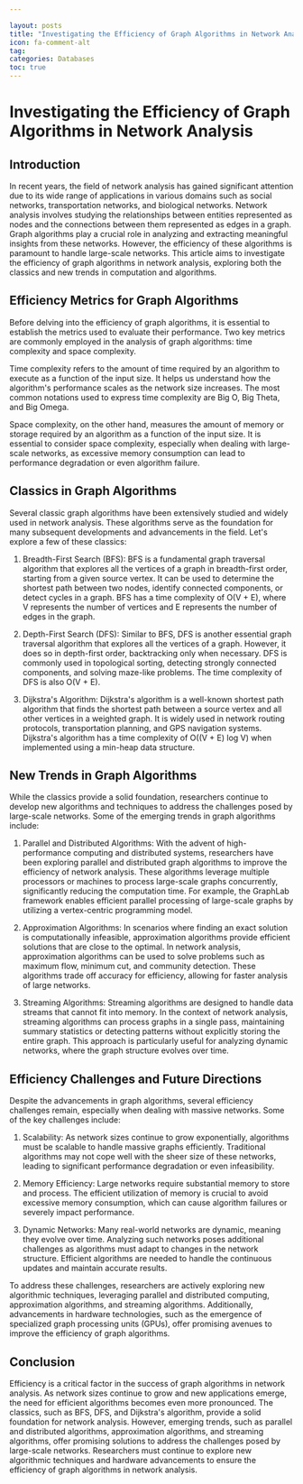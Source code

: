 ```yaml
---

layout: posts
title: "Investigating the Efficiency of Graph Algorithms in Network Analysis"
icon: fa-comment-alt
tag:      
categories: Databases
toc: true
---
```




# Investigating the Efficiency of Graph Algorithms in Network Analysis

## Introduction

In recent years, the field of network analysis has gained significant attention due to its wide range of applications in various domains such as social networks, transportation networks, and biological networks. Network analysis involves studying the relationships between entities represented as nodes and the connections between them represented as edges in a graph. Graph algorithms play a crucial role in analyzing and extracting meaningful insights from these networks. However, the efficiency of these algorithms is paramount to handle large-scale networks. This article aims to investigate the efficiency of graph algorithms in network analysis, exploring both the classics and new trends in computation and algorithms.

## Efficiency Metrics for Graph Algorithms

Before delving into the efficiency of graph algorithms, it is essential to establish the metrics used to evaluate their performance. Two key metrics are commonly employed in the analysis of graph algorithms: time complexity and space complexity.

Time complexity refers to the amount of time required by an algorithm to execute as a function of the input size. It helps us understand how the algorithm's performance scales as the network size increases. The most common notations used to express time complexity are Big O, Big Theta, and Big Omega.

Space complexity, on the other hand, measures the amount of memory or storage required by an algorithm as a function of the input size. It is essential to consider space complexity, especially when dealing with large-scale networks, as excessive memory consumption can lead to performance degradation or even algorithm failure.

## Classics in Graph Algorithms

Several classic graph algorithms have been extensively studied and widely used in network analysis. These algorithms serve as the foundation for many subsequent developments and advancements in the field. Let's explore a few of these classics:

1. Breadth-First Search (BFS): BFS is a fundamental graph traversal algorithm that explores all the vertices of a graph in breadth-first order, starting from a given source vertex. It can be used to determine the shortest path between two nodes, identify connected components, or detect cycles in a graph. BFS has a time complexity of O(V + E), where V represents the number of vertices and E represents the number of edges in the graph.

2. Depth-First Search (DFS): Similar to BFS, DFS is another essential graph traversal algorithm that explores all the vertices of a graph. However, it does so in depth-first order, backtracking only when necessary. DFS is commonly used in topological sorting, detecting strongly connected components, and solving maze-like problems. The time complexity of DFS is also O(V + E).

3. Dijkstra's Algorithm: Dijkstra's algorithm is a well-known shortest path algorithm that finds the shortest path between a source vertex and all other vertices in a weighted graph. It is widely used in network routing protocols, transportation planning, and GPS navigation systems. Dijkstra's algorithm has a time complexity of O((V + E) log V) when implemented using a min-heap data structure.

## New Trends in Graph Algorithms

While the classics provide a solid foundation, researchers continue to develop new algorithms and techniques to address the challenges posed by large-scale networks. Some of the emerging trends in graph algorithms include:

1. Parallel and Distributed Algorithms: With the advent of high-performance computing and distributed systems, researchers have been exploring parallel and distributed graph algorithms to improve the efficiency of network analysis. These algorithms leverage multiple processors or machines to process large-scale graphs concurrently, significantly reducing the computation time. For example, the GraphLab framework enables efficient parallel processing of large-scale graphs by utilizing a vertex-centric programming model.

2. Approximation Algorithms: In scenarios where finding an exact solution is computationally infeasible, approximation algorithms provide efficient solutions that are close to the optimal. In network analysis, approximation algorithms can be used to solve problems such as maximum flow, minimum cut, and community detection. These algorithms trade off accuracy for efficiency, allowing for faster analysis of large networks.

3. Streaming Algorithms: Streaming algorithms are designed to handle data streams that cannot fit into memory. In the context of network analysis, streaming algorithms can process graphs in a single pass, maintaining summary statistics or detecting patterns without explicitly storing the entire graph. This approach is particularly useful for analyzing dynamic networks, where the graph structure evolves over time.

## Efficiency Challenges and Future Directions

Despite the advancements in graph algorithms, several efficiency challenges remain, especially when dealing with massive networks. Some of the key challenges include:

1. Scalability: As network sizes continue to grow exponentially, algorithms must be scalable to handle massive graphs efficiently. Traditional algorithms may not cope well with the sheer size of these networks, leading to significant performance degradation or even infeasibility.

2. Memory Efficiency: Large networks require substantial memory to store and process. The efficient utilization of memory is crucial to avoid excessive memory consumption, which can cause algorithm failures or severely impact performance.

3. Dynamic Networks: Many real-world networks are dynamic, meaning they evolve over time. Analyzing such networks poses additional challenges as algorithms must adapt to changes in the network structure. Efficient algorithms are needed to handle the continuous updates and maintain accurate results.

To address these challenges, researchers are actively exploring new algorithmic techniques, leveraging parallel and distributed computing, approximation algorithms, and streaming algorithms. Additionally, advancements in hardware technologies, such as the emergence of specialized graph processing units (GPUs), offer promising avenues to improve the efficiency of graph algorithms.

## Conclusion

Efficiency is a critical factor in the success of graph algorithms in network analysis. As network sizes continue to grow and new applications emerge, the need for efficient algorithms becomes even more pronounced. The classics, such as BFS, DFS, and Dijkstra's algorithm, provide a solid foundation for network analysis. However, emerging trends, such as parallel and distributed algorithms, approximation algorithms, and streaming algorithms, offer promising solutions to address the challenges posed by large-scale networks. Researchers must continue to explore new algorithmic techniques and hardware advancements to ensure the efficiency of graph algorithms in network analysis.
